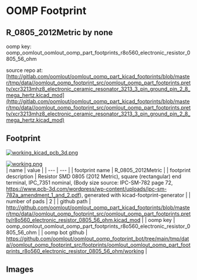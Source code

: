 # OOMP Footprint  
## R_0805_2012Metric  by none  
  
oomp key: oomp_oomlout_oomlout_oomp_part_footprints_r8o560_electronic_resistor_0805_56_ohm  
  
source repo at: [http://gitlab.com/oomlout/oomlout_oomp_part_kicad_footprints/blob/master/tmp/data//oomlout_oomp_footprint_src/oomlout_oomp_part_footprints.pretty/xcr3213mhz8_electronic_ceramic_resonator_3213_3_pin_ground_pin_2_8_mega_hertz.kicad_mod](http://gitlab.com/oomlout/oomlout_oomp_part_kicad_footprints/blob/master/tmp/data//oomlout_oomp_footprint_src/oomlout_oomp_part_footprints.pretty/xcr3213mhz8_electronic_ceramic_resonator_3213_3_pin_ground_pin_2_8_mega_hertz.kicad_mod)  
## Footprint  
  
[![working_kicad_pcb_3d.png](working_kicad_pcb_3d_600.png)](working_kicad_pcb_3d.png)  
  
[![working.png](working_600.png)](working.png)  
| name | value | 
| --- | --- | 
| footprint name | R_0805_2012Metric | 
| footprint description | Resistor SMD 0805 (2012 Metric), square (rectangular) end terminal, IPC_7351 nominal, (Body size source: IPC-SM-782 page 72, https://www.pcb-3d.com/wordpress/wp-content/uploads/ipc-sm-782a_amendment_1_and_2.pdf), generated with kicad-footprint-generator | 
| number of pads | 2 | 
| github path | http://github.com/oomlout/oomlout_oomp_part_kicad_footprints/blob/master/tmp/data//oomlout_oomp_footprint_src/oomlout_oomp_part_footprints.pretty/r8o560_electronic_resistor_0805_56_ohm.kicad_mod | 
| oomp key | oomp_oomlout_oomlout_oomp_part_footprints_r8o560_electronic_resistor_0805_56_ohm | 
| oomp bot github | https://github.com/oomlout/oomlout_oomp_footprint_bot/tree/main/tmp/data//oomlout_oomp_footprint_src/footprints/oomlout_oomlout_oomp_part_footprints_r8o560_electronic_resistor_0805_56_ohm/working | 
## Images  
